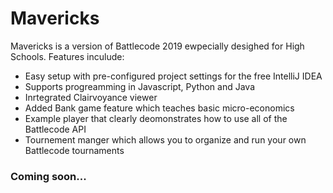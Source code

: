 # Mavericks

Mavericks is a version of Battlecode 2019 ewpecially desighed for High Schools. Features inculude:

  * Easy setup with pre-configured project settings for the free IntelliJ IDEA
  * Supports progreamming in Javascript, Python and Java
  * Inrtegrated Clairvoyance viewer
  * Added Bank game feature which teaches basic micro-economics
  * Example player that clearly deomonstrates how to use all of the Battlecode API
  * Tournement manger which allows you to organize and run your own Battlecode tournaments
  
### Coming soon...